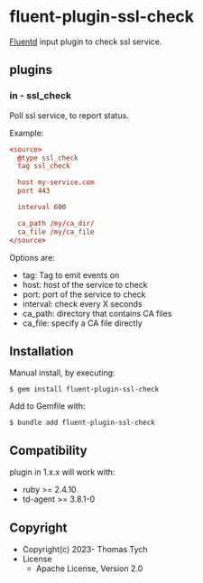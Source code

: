 # fluent-plugin-ssl-check

[Fluentd](https://fluentd.org/) input plugin to check ssl service.

## plugins

### in - ssl_check

Poll ssl service, to report status.

Example:

``` conf
<source>
  @type ssl_check
  tag ssl_check

  host my-service.com
  port 443

  interval 600

  ca_path /my/ca_dir/
  ca_file /my/ca_file
</source>
```

Options are:
* tag: Tag to emit events on
* host: host of the service to check
* port: port of the service to check
* interval: check every X seconds
* ca_path: directory that contains CA files
* ca_file: specify a CA file directly


## Installation

Manual install, by executing:

    $ gem install fluent-plugin-ssl-check

Add to Gemfile with:

    $ bundle add fluent-plugin-ssl-check


## Compatibility

plugin in 1.x.x will work with:
- ruby >= 2.4.10
- td-agent >= 3.8.1-0


## Copyright

* Copyright(c) 2023- Thomas Tych
* License
  * Apache License, Version 2.0
